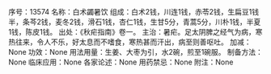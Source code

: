 序号：13574
名称：白术蠲暑饮
组成：白术2钱，川连1钱，赤苓2钱，生扁豆1钱半，条芩2钱，麦冬2钱，滑石1钱，杏仁1钱，生甘5分，青蒿5分，川朴1钱，半夏1钱，陈皮1钱。
出处：《秋疟指南》卷一。
主治：暑疟。足太阴脾之经气为病，寒热往来，令人不乐，好太息而不嗜食，寒热甚而汗出，病至则善呕吐。
加减：None
功效：None
用法用量：生姜、大枣为引，水2碗，煎至1碗服。
制备方法：None
临床应用：None
各家论述：None
用药禁忌：None
附注：None
